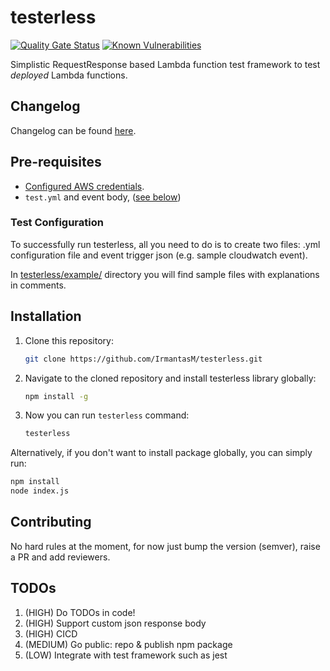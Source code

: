 # testerless

[![Quality Gate Status](https://sonarcloud.io/api/project_badges/measure?project=IrmantasM_testerless&metric=alert_status)](https://sonarcloud.io/dashboard?id=IrmantasM_testerless) [![Known Vulnerabilities](https://snyk.io/test/github/IrmantasM/testerless/badge.svg)](https://snyk.io/test/github/IrmantasM/testerless)

Simplistic RequestResponse based Lambda function test framework to test _deployed_ Lambda functions.

## Changelog

Changelog can be found [here](./CHANGELOG.md).

## Pre-requisites

- [Configured AWS credentials](https://docs.aws.amazon.com/sdk-for-java/v1/developer-guide/setup-credentials.html).
- `test.yml` and event body, ([see below](#test-configuration))

### Test Configuration

To successfully run testerless, all you need to do is to create two files: .yml configuration file and event trigger json (e.g. sample cloudwatch event).

In [testerless/example/](./example/) directory you will find sample files with explanations in comments.

## Installation

1. Clone this repository:

    ```sh
    git clone https://github.com/IrmantasM/testerless.git
    ```

1. Navigate to the cloned repository and install testerless library globally:

    ```sh
    npm install -g
    ```

1. Now you can run `testerless` command:

    ```sh
    testerless
    ```

Alternatively, if you don't want to install package globally, you can simply run:

  ```sh
  npm install
  node index.js
  ```

## Contributing

No hard rules at the moment, for now just bump the version (semver), raise a PR and add reviewers.

## TODOs

1. (HIGH) Do TODOs in code!
1. (HIGH) Support custom json response body
1. (HIGH) CICD
1. (MEDIUM) Go public: repo & publish npm package
1. (LOW) Integrate with test framework such as jest
